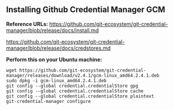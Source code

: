 ## **Installing Github Credential Manager GCM**
**Reference URLs:**
https://github.com/git-ecosystem/git-credential-manager/blob/release/docs/install.md

https://github.com/git-ecosystem/git-credential-manager/blob/release/docs/credstores.md

**Perform this on your Ubuntu machine:**

    wget https://github.com/git-ecosystem/git-credential-manager/releases/download/v2.4.1/gcm-linux_amd64.2.4.1.deb
    sudo dpkg -i gcm-linux_amd64.2.4.1.deb
    git config --global credential.credentialStore gpg
    git config --global credential.credentialStore cache
    git config --global credential.credentialStore plaintext
    git-credential-manager configure
